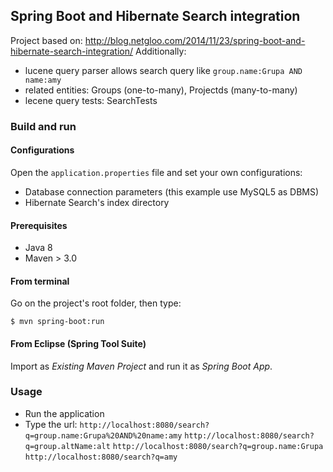 ## Spring Boot and Hibernate Search integration

Project based on: http://blog.netgloo.com/2014/11/23/spring-boot-and-hibernate-search-integration/
Additionally:
- lucene query parser allows search query like `group.name:Grupa AND name:amy`
- related entities: Groups (one-to-many), Projectds (many-to-many)
- lecene query tests: SearchTests

### Build and run

#### Configurations

Open the `application.properties` file and set your own configurations:

- Database connection parameters (this example use MySQL5 as DBMS)
- Hibernate Search's index directory

#### Prerequisites

- Java 8
- Maven > 3.0

#### From terminal

Go on the project's root folder, then type:

    $ mvn spring-boot:run

#### From Eclipse (Spring Tool Suite)

Import as *Existing Maven Project* and run it as *Spring Boot App*.


### Usage

- Run the application
- Type the url:
 `http://localhost:8080/search?q=group.name:Grupa%20AND%20name:amy`	
 `http://localhost:8080/search?q=group.altName:alt` 
 `http://localhost:8080/search?q=group.name:Grupa` 
 `http://localhost:8080/search?q=amy`  
			   

  
  